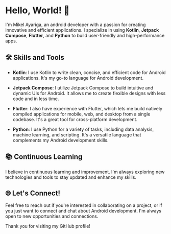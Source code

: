 # Hello, World! 👋

I'm Mikel Ayariga, an android developer with a passion for creating innovative and efficient applications. I specialize in using **Kotlin**, **Jetpack Compose**, **Flutter**, and **Python** to build user-friendly and high-performance apps.

## 🛠 Skills and Tools

- **Kotlin**: I use Kotlin to write clean, concise, and efficient code for Android applications. It's my go-to language for Android development.

- **Jetpack Compose**: I utilize Jetpack Compose to build intuitive and dynamic UIs for Android. It allows me to create flexible designs with less code and in less time.

- **Flutter**: I also have experience with Flutter, which lets me build natively compiled applications for mobile, web, and desktop from a single codebase. It's a great tool for cross-platform development.

- **Python**: I use Python for a variety of tasks, including data analysis, machine learning, and scripting. It's a versatile language that complements my Android development skills.

## 📚 Continuous Learning

I believe in continuous learning and improvement. I'm always exploring new technologies and tools to stay updated and enhance my skills.

## 🌐 Let's Connect!

Feel free to reach out if you're interested in collaborating on a project, or if you just want to connect and chat about Android development. I'm always open to new opportunities and connections.

Thank you for visiting my GitHub profile!
